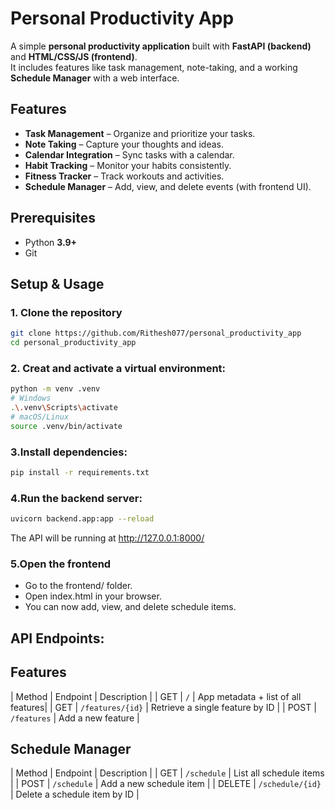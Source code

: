 # Personal Productivity App

A simple **personal productivity application** built with **FastAPI (backend)** and **HTML/CSS/JS (frontend)**.  
It includes features like task management, note-taking, and a working **Schedule Manager** with a web interface.

## Features

- **Task Management** – Organize and prioritize your tasks.
- **Note Taking** – Capture your thoughts and ideas.
- **Calendar Integration** – Sync tasks with a calendar.
- **Habit Tracking** – Monitor your habits consistently.
- **Fitness Tracker** – Track workouts and activities.
- **Schedule Manager** – Add, view, and delete events (with frontend UI).

## Prerequisites

- Python **3.9+**
- Git

## Setup & Usage

### 1. Clone the repository

```bash
git clone https://github.com/Rithesh077/personal_productivity_app
cd personal_productivity_app
```

### 2. Creat and activate a virtual environment:

```bash
python -m venv .venv
# Windows
.\.venv\Scripts\activate
# macOS/Linux
source .venv/bin/activate
```

### 3.Install dependencies:

```bash
pip install -r requirements.txt
```

### 4.Run the backend server:

```bash
uvicorn backend.app:app --reload
```

The API will be running at http://127.0.0.1:8000/

### 5.Open the frontend

- Go to the frontend/ folder.
- Open index.html in your browser.
- You can now add, view, and delete schedule items.

## API Endpoints:

## Features

| Method | Endpoint | Description |
| GET | `/` | App metadata + list of all features|
| GET | `/features/{id}` | Retrieve a single feature by ID |
| POST | `/features` | Add a new feature |

## Schedule Manager

| Method | Endpoint | Description |
| GET | `/schedule` | List all schedule items |
| POST | `/schedule` | Add a new schedule item |
| DELETE | `/schedule/{id}` | Delete a schedule item by ID |

